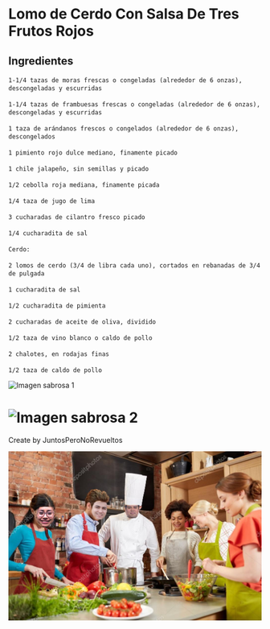 # Lomo de Cerdo Con Salsa De Tres Frutos Rojos
## Ingredientes

```
1-1/4 tazas de moras frescas o congeladas (alrededor de 6 onzas), descongeladas y escurridas

1-1/4 tazas de frambuesas frescas o congeladas (alrededor de 6 onzas), descongeladas y escurridas

1 taza de arándanos frescos o congelados (alrededor de 6 onzas), descongelados

1 pimiento rojo dulce mediano, finamente picado

1 chile jalapeño, sin semillas y picado

1/2 cebolla roja mediana, finamente picada

1/4 taza de jugo de lima

3 cucharadas de cilantro fresco picado

1/4 cucharadita de sal

Cerdo:

2 lomos de cerdo (3/4 de libra cada uno), cortados en rebanadas de 3/4 de pulgada

1 cucharadita de sal

1/2 cucharadita de pimienta

2 cucharadas de aceite de oliva, dividido

1/2 taza de vino blanco o caldo de pollo

2 chalotes, en rodajas finas

1/2 taza de caldo de pollo
```

![Imagen sabrosa 1](https://www.tasteofhome.com/wp-content/uploads/2018/01/exps60703_HC143213B07_16_10b_WEB-2.jpg?fit=700,1024 "Imagen Sabrosa 1")


![Imagen sabrosa 2](https://www.tasteofhome.com/wp-content/uploads/2018/01/exps12505_CW10119C29A-4.jpg?fit=700,1024 "Imagen Sabrosa 2")
=======

Create by JuntosPeroNoRevueltos

![Cocineros](https://github.com/jjtorresm01/grupo-04-JuntosPeroNoRevueltos/blob/main/cocineros.png "Cocineros") 